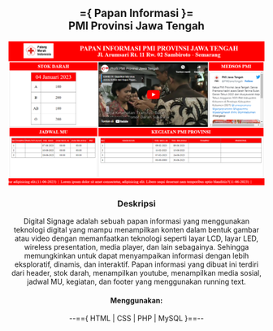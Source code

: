<h2 align="center"> ={ Papan Informasi }= <br> PMI Provinsi Jawa Tengah </h2>

<div align="center"> 
  <img src="./img/v_papaninformasi.png"/>
</div>

<h3 align="center">Deskripsi</h3>
<p align="center">Digital Signage adalah sebuah papan informasi yang menggunakan teknologi digital yang
mampu menampilkan konten dalam bentuk gambar atau video dengan memanfaatkan
teknologi seperti layar LCD, layar LED, wireless presentation, media player, dan lain
sebagainya. Sehingga memungkinkan untuk dapat menyampaikan informasi dengan lebih
eksploratif, dinamis, dan interaktif. 
Papan informasi yang dibuat ini terdiri dari header, stok darah, menampilkan youtube,
menampilkan media sosial, jadwal MU, kegiatan, dan footer yang menggunakan running text. </p>


<h4 align="center">Menggunakan:</h4>
<p align="center">--=={ HTML | CSS | PHP | MySQL }==--</p>
